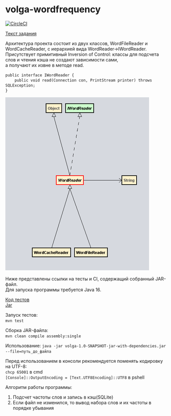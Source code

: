 # volga-wordfrequency

[![CircleCI](https://circleci.com/gh/serpent-charmer/volga-wordfrequency/tree/master.svg?style=shield)](https://circleci.com/gh/serpent-charmer/volga-wordfrequency/?branch=master)

[Текст задания](https://www.volga-it.org/wp-content/plugins/wp-olymp/files/6dc231a7cf2dbaa94ed5b5a40590d025.pdf)

Архитектура проекта состоит из двух классов, WordFileReader и WordCacheReader, c иерархией вида WordReader->IWordReader.  
Присутствует примитивный Inversion of Control: классы для подсчета слов и чтения кэша не создают зависимости сами,  
а получают их извне в методе read.

```
public interface IWordReader {
	public void read(Connection con, PrintStream printer) throws SQLException;
}
```

<img src="resources/hierarchy.png"></img>

Ниже представлены ссылки на тесты и CI, содержащий собранный JAR-файл.  
Для запуска программы требуется Java 16.

[Код тестов](https://github.com/serpent-charmer/volga-wordfrequency/blob/master/src/test/java/com/volga/wordstats/AppTest.java)  
[Jar](https://github.com/serpent-charmer/volga-wordfrequency/releases/download/alpha/wordfreq.jar)

Запуск тестов:  
`mvn test`

Сборка JAR-файла:  
`mvn clean compile assembly:single`

Использование:
`java -jar volga-1.0-SNAPSHOT-jar-with-dependencies.jar --file=путь_до_файла`  

Перед использованием в консоли рекомендуется поменять кодировку на UTF-8:  
`chcp 65001` в cmd  
`[Console]::OutputEncoding = [Text.UTF8Encoding]::UTF8` в pshell  

Алгоритм работы программы:  
1. Подсчет частоты слов и запись в кэш(SQLite)  
2. Eсли файл не изменился, то вывод набора слов и их частоты в порядке убывания

